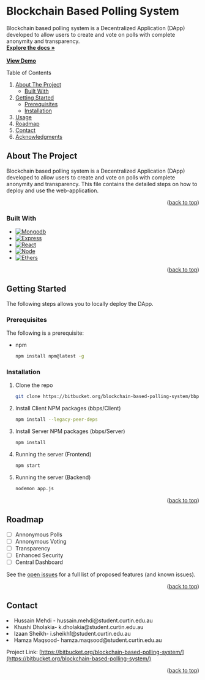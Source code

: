 <div id="top"></div>
<!-- PROJECT LOGO -->
<br />

<h1>Blockchain Based Polling System</h1>
<p>
    Blockchain based polling system is a Decentralized Application (DApp) developed to allow users to create and vote on polls with complete anonymity and transparency. 
    <br />
    <a href="https://github.com/hussainm15121/blockchain-based-polling-system/tree/main/documentation"><strong>Explore the docs »</strong></a>
    <br />
    <br />
    <a href="https://www.youtube.com/watch?v=Wl9EFy71CAM"><strong>View Demo</strong></a>
</p>

<!-- TABLE OF CONTENTS -->

  Table of Contents
  <ol>
    <li>
      <a href="#about-the-project">About The Project</a>
      <ul>
        <li><a href="#built-with">Built With</a></li>
      </ul>
    </li>
    <li>
      <a href="#getting-started">Getting Started</a>
      <ul>
        <li><a href="#prerequisites">Prerequisites</a></li>
        <li><a href="#installation">Installation</a></li>
      </ul>
    </li>
    <li><a href="#usage">Usage</a></li>
    <li><a href="#roadmap">Roadmap</a></li>
    <li><a href="#contact">Contact</a></li>
    <li><a href="#acknowledgments">Acknowledgments</a></li>
  </ol>


<!-- ABOUT THE PROJECT -->
## About The Project
Blockchain based polling system is a Decentralized Application (DApp) developed to allow users to create and vote on polls with complete anonymity and transparency. This file contains the detailed steps on how to deploy and use the web-application. 
<p align="right">(<a href="#top">back to top</a>)</p>


### Built With

* [![Mongodb][Mongodb.com]][Mongodb-url]
* [![Express][Express.js]][Express-url]
* [![React][React.js]][React-url]
* [![Node][Node.js]][Node-url]
* [![Ethers][Ethers.js]][Ethers-url]

<p align="right">(<a href="#top">back to top</a>)</p>


<!-- GETTING STARTED -->
## Getting Started

The following steps allows you to locally deploy the DApp. 

### Prerequisites

The following is a prerequisite:
* npm
  ```sh
  npm install npm@latest -g
  ```

### Installation

1. Clone the repo
   ```sh
   git clone https://bitbucket.org/blockchain-based-polling-system/bbps.git
   ```
2. Install Client NPM packages (bbps/Client)
   ```sh
   npm install --legacy-peer-deps
   ```
3. Install Server NPM packages (bbps/Server)
   ```sh
   npm install 
   ```   
3. Running the server (Frontend)
   ```sh
   npm start
   ```
4. Running the server (Backend)
   ```sh
   nodemon app.js
   ```
   
<p align="right">(<a href="#top">back to top</a>)</p>



<!-- ROADMAP -->
## Roadmap

- [ ] Annonymous Polls
- [ ] Annonymous Voting
- [ ] Transparency
- [ ] Enhanced Security
- [ ] Central Dashboard

See the [open issues]() for a full list of proposed features (and known issues).

<p align="right">(<a href="#top">back to top</a>)</p>

<!-- CONTACT -->
## Contact

<li> Hussain Mehdi - hussain.mehdi@student.curtin.edu.au </li>
<li> Khushi Dholakia- k.dholakia@student.curtin.edu.au </li>
<li> Izaan Sheikh- i.sheikh1@student.curtin.edu.au </li>
<li> Hamza Maqsood- hamza.maqsood@student.curtin.edu.au </li>

Project Link: [https://bitbucket.org/blockchain-based-polling-system/](https://bitbucket.org/blockchain-based-polling-system/)

<p align="right">(<a href="#top">back to top</a>)</p>


<!-- MARKDOWN LINKS & IMAGES -->
<!-- https://www.markdownguide.org/basic-syntax/#reference-style-links -->
[contributors-shield]: https://img.shields.io/github/contributors/github_username/repo_name.svg?style=for-the-badge
[contributors-url]: https://github.com/github_username/repo_name/graphs/contributors
[forks-shield]: https://img.shields.io/github/forks/github_username/repo_name.svg?style=for-the-badge
[forks-url]: https://github.com/github_username/repo_name/network/members
[stars-shield]: https://img.shields.io/github/stars/github_username/repo_name.svg?style=for-the-badge
[stars-url]: https://github.com/github_username/repo_name/stargazers
[issues-shield]: https://img.shields.io/github/issues/github_username/repo_name.svg?style=for-the-badge
[issues-url]: https://github.com/github_username/repo_name/issues
[license-shield]: https://img.shields.io/github/license/github_username/repo_name.svg?style=for-the-badge
[license-url]: https://github.com/github_username/repo_name/blob/master/LICENSE.txt
[linkedin-shield]: https://img.shields.io/badge/-LinkedIn-black.svg?style=for-the-badge&logo=linkedin&colorB=555
[linkedin-url]: https://linkedin.com/in/linkedin_username
[product-screenshot]: images/screenshot.png
[Next.js]: https://img.shields.io/badge/next.js-000000?style=for-the-badge&logo=nextdotjs&logoColor=white
[Next-url]: https://nextjs.org/
[React.js]: https://img.shields.io/badge/React-20232A?style=for-the-badge&logo=react&logoColor=61DAFB
[React-url]: https://reactjs.org/
[Express.js]: https://img.shields.io/badge/Express-FFFF00?style=for-the-badge&logo=express&logoColor=4FC08D
[Express-url]: https://expressjs.com/
[Node.js]: https://img.shields.io/badge/node-32CD32?style=for-the-badge&logo=node.js&logoColor=white
[Node-url]: https://nodejs.org/en/
[Ethers.js]: https://img.shields.io/badge/Ethers.js-35495E?style=for-the-badge&logo=ethers.js&logoColor=4FC08D
[Ethers-url]: https://docs.ethers.io/v5/
[Mongodb.com]: https://img.shields.io/badge/MongoDB-563D7C?style=for-the-badge&logo=MongoDB&logoColor=white
[Mongodb-url]: https://www.mongodb.com/
[Angular.io]: https://img.shields.io/badge/Angular-DD0031?style=for-the-badge&logo=angular&logoColor=white
[Angular-url]: https://angular.io/
[Svelte.dev]: https://img.shields.io/badge/Svelte-4A4A55?style=for-the-badge&logo=svelte&logoColor=FF3E00
[Svelte-url]: https://svelte.dev/
[Laravel.com]: https://img.shields.io/badge/Laravel-FF2D20?style=for-the-badge&logo=laravel&logoColor=white
[Laravel-url]: https://laravel.com
[Bootstrap.com]: https://img.shields.io/badge/Bootstrap-563D7C?style=for-the-badge&logo=bootstrap&logoColor=white
[Bootstrap-url]: https://getbootstrap.com
[JQuery.com]: https://img.shields.io/badge/jQuery-0769AD?style=for-the-badge&logo=jquery&logoColor=white
[JQuery-url]: https://jquery.com 
